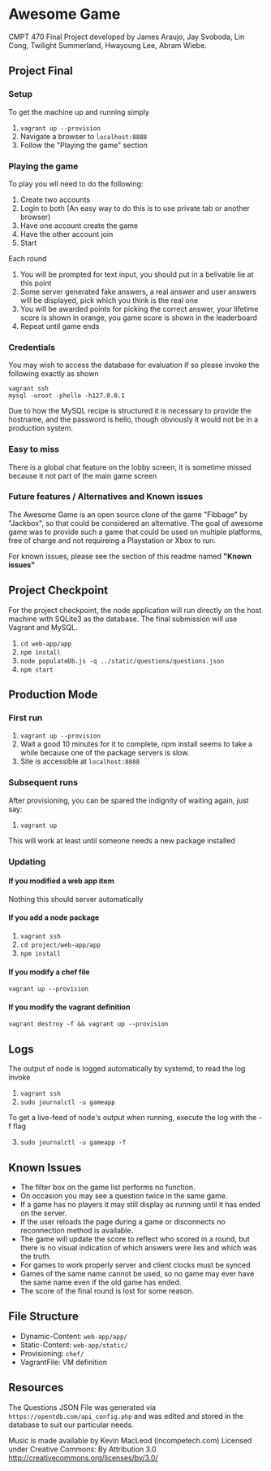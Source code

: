# Awesome Game
CMPT 470 Final Project developed by James Araujo, Jay Svoboda, Lin Cong, Twilight Summerland, Hwayoung Lee, Abram Wiebe.

## Project Final

### Setup
To get the machine up and running simply
1. `vagrant up --provision`
2. Navigate a browser to `localhost:8888`
3. Follow the "Playing the game" section

### Playing the game
To play you wll need to do the following:
1. Create two accounts
2. Login to both (An easy way to do this is to use private tab or another browser)
3. Have one account create the game
4. Have the other account join
5. Start

Each round
1. You will be prompted for text input, you should put in a belivable lie at this point
2. Some server generated fake answers, a real answer and user answers will be displayed, pick which you think is the real one
3. You will be awarded points for picking the correct answer, your lifetime score is shown in orange, you game score is shown in the leaderboard
4. Repeat until game ends

### Credentials
You may wish to access the database for evaluation if so please invoke the following exactly as shown
```
vagrant ssh
mysql -uroot -phello -h127.0.0.1
```
Due to how the MySQL recipe is structured it is necessary to provide the hostname, and the password is hello,
though obviously it would not be in a production system.

### Easy to miss
There is a global chat feature on the lobby screen, it is sometime missed because it not part of the main game screen

### Future features / Alternatives and Known issues
The Awesome Game is an open source clone of the game "Fibbage" by "Jackbox", so that could be considered an alternative.
The goal of awesome game was to provide such a game that could be used on multiple platforms, free of charge and 
not requireing a Playstation or Xbox to run.

For known issues, please see the section of this readme named **"Known issues"**

## Project Checkpoint
For the project checkpoint, the node application will run directly on the host machine with SQLite3 as the database. The final submission will use Vagrant and MySQL.

1. `cd web-app/app`
2. `npm install`
3. `node populateDb.js -q ../static/questions/questions.json`
4. `npm start`


## Production Mode

### First run
 1. `vagrant up --provision`
 2. Wait a good 10 minutes for it to complete, npm install seems to take a while because one of the package servers is slow.
 3. Site is accessible at `localhost:8888`

### Subsequent runs
After provisioning, you can be spared the indignity of waiting again, just say:
 1. `vagrant up`

This will work at least until someone needs a new package installed

### Updating

#### If you modified a web app item
Nothing this should server automatically

#### If you add a node package
 1. `vagrant ssh`
 2. `cd project/web-app/app`
 3. `npm install`

#### If you modify a chef file
`vagrant up --provision`

#### If you modify the vagrant definition
`vagrant destroy -f && vagrant up --provision`


## Logs

The output of node is logged automatically by systemd, to read the log invoke

1. `vagrant ssh`
2. `sudo journalctl -u gameapp`

To get a live-feed of node's output when running, execute the log with the -f flag

3. `sudo journalctl -u gameapp -f`


## Known Issues

* The filter box on the game list performs no function.
* On occasion you may see a question twice in the same game.
* If a game has no players it may still display as running until it has ended on the server.
* If the user reloads the page during a game or disconnects no reconnection method is available.
* The game will update the score to reflect who scored in a round, but there is no visual indication of which answers were lies and which was the truth.
* For games to work properly server and client clocks must be synced
* Games of the same name cannot be used, so no game may ever have the same name even if the old game has ended.
* The score of the final round is lost for some reason.

## File Structure
* Dynamic-Content: `web-app/app/`
* Static-Content: `web-app/static/`
* Provisioning: `chef/`
* VagrantFile: VM definition

## Resources

The Questions JSON File was generated via `https://opentdb.com/api_config.php` and was edited
and stored in the database to suit our particular needs.

Music is made available by
Kevin MacLeod (incompetech.com) 
Licensed under Creative Commons: By Attribution 3.0
http://creativecommons.org/licenses/by/3.0/
